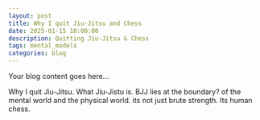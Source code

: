 ```yaml
---  
layout: post   
title: Why I quit Jiu-Jitsu and Chess  
date: 2025-01-15 10:00:00  
description: Quitting Jiu-Jitsu & Chess  
tags: mental_models   
categories: blog  
---  
```

  
Your blog content goes here...

Why I quit Jiu-Jitsu.
What Jiu-Jistu is. BJJ lies at the boundary? of the mental world and the physical world. its not just brute strength. Its human chess.
